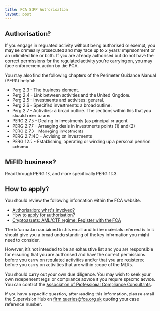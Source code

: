 ```yaml
---
title: FCA SIPP Authorisation
layout: post
---
```


## Authorisation?
If you engage in regulated activity without being authorised or exempt, you may be criminally prosecuted and may face up to 2 years’ imprisonment or an unlimited fine or both. If you are already authorised but do not have the correct permissions for the regulated activity you’re carrying on, you may face enforcement action by the FCA.

You may also find the following chapters of the Perimeter Guidance Manual (PERG) helpful:   

* Perg 2.3 – The business element.   
* Perg 2.4 – Link between activities and the United Kingdom.   
* Perg 2.5 – Investments and activities: general.   
* Perg 2.6 – Specified investments: a broad outline.   
* Perg 2.7 – Activities: a broad outline. The sections within this that you should refer to are:   
* PERG 2.7.5 - Dealing in investments (as principal or agent)  
* PERG 2.7.7 - Arranging deals in investments points (1) and (2)  
* PERG 2.7.8 - Managing investments   
* PERG 2.7.14C - Advising on investments   
* PERG 12.2 - Establishing, operating or winding up a personal pension scheme

## MiFID business?
Read through PERG 13, and more specifically PERG 13.3.

## How to apply?
You should review the following information within the FCA website.

* [Authorisation: what's involved?](https://www.fca.org.uk/firms/authorisation)
* [How to apply for authorisation?](https://www.fca.org.uk/firms/authorisation/apply)
* [Cryptoassets: AML/CTF regime: Register with the FCA](https://www.fca.org.uk/firms/cryptoassets-aml-ctf-regime/registering)

The information contained in this email and in the materials referred to in it should give you a broad understanding of the key information you might need to consider.

However, it’s not intended to be an exhaustive list and you are responsible for ensuring that you are authorised and have the correct permissions before you carry on regulated activities and/or that you are registered before you carry on activities that are within scope of the MLRs.

You should carry out your own due diligence. You may wish to seek your own independent legal or compliance advice if you require specific advice. You can contact the [Association of Professional Compliance Consultants](https://apcc.org.uk).

If you have a specific question, after reading this information, please email the Supervision Hub on firm.queries@fca.org.uk quoting your case reference number.

